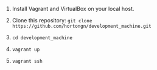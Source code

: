 1. Install Vagrant and VirtualBox on your local host.

1. Clone this repository: `git clone https://github.com/hortongn/development_machine.git`

1. `cd development_machine`

1. `vagrant up`

1. `vagrant ssh`
